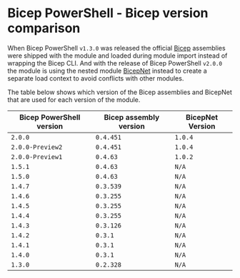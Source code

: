 # Bicep PowerShell - Bicep version comparison

When Bicep PowerShell `v1.3.0` was released the official [Bicep](https://github.com/Azure/bicep) assemblies were shipped with the module and loaded during module import instead of wrapping the Bicep CLI. And with the release of Bicep PowerShell `v2.0.0` the module is using the nested module [BicepNet](https://github.com/PSBicep/BicepNet) instead to create a separate load context to avoid conflicts with other modules.

The table below shows which version of the Bicep assemblies and BicepNet that are used for each version of the module.


| Bicep PowerShell version | Bicep assembly version | BicepNet Version |
| --- | --- | -- |
| `2.0.0` | `0.4.451` | `1.0.4` |
| `2.0.0-Preview2` | `0.4.451` | `1.0.4` |
| `2.0.0-Preview1` | `0.4.63` | `1.0.2` |
| `1.5.1` | `0.4.63` | `N/A` |
| `1.5.0` | `0.4.63` | `N/A` |
| `1.4.7` | `0.3.539` | `N/A` |
| `1.4.6` | `0.3.255` | `N/A` |
| `1.4.5` | `0.3.255` | `N/A` |
| `1.4.4` | `0.3.255` | `N/A` |
| `1.4.3` | `0.3.126` | `N/A` |
| `1.4.2` | `0.3.1` | `N/A` |
| `1.4.1` | `0.3.1` | `N/A` |
| `1.4.0` | `0.3.1` | `N/A` |
| `1.3.0` | `0.2.328` | `N/A` |

